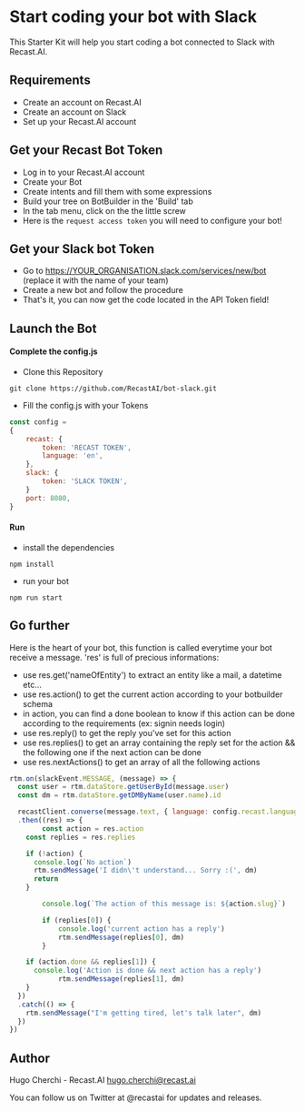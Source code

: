 # Start coding your bot with Slack

This Starter Kit will help you start coding a bot connected to Slack with Recast.AI.

## Requirements

* Create an account on Recast.AI
* Create an account on Slack
* Set up your Recast.AI account

## Get your Recast Bot Token

* Log in to your Recast.AI account
* Create your Bot
* Create intents and fill them with some expressions
* Build your tree on BotBuilder in the 'Build' tab
* In the tab menu, click on the the little screw
* Here is the `request access token` you will need to configure your bot!

## Get your Slack bot Token

* Go to https://YOUR_ORGANISATION.slack.com/services/new/bot (replace it with the name of your team)
* Create a new bot and follow the procedure
* That's it, you can now get the code located in the API Token field!

## Launch the Bot

#### Complete the config.js

* Clone this Repository

```
git clone https://github.com/RecastAI/bot-slack.git
```

* Fill the config.js with your Tokens

```javascript
const config =
{
	recast: {
		token: 'RECAST TOKEN',
		language: 'en',
	},
	slack: {
		token: 'SLACK TOKEN',
	}
	port: 8080,
}
```

#### Run

* install the dependencies

```
npm install
```

* run your bot

```
npm run start
```

## Go further

Here is the heart of your bot, this function is called everytime your bot receive a message.
'res' is full of precious informations:

* use res.get('nameOfEntity') to extract an entity like a mail, a datetime etc...
* use res.action() to get the current action according to your botbuilder schema
* in action, you can find a done boolean to know if this action can be done according to the requirements (ex: signin needs login)
* use res.reply() to get the reply you've set for this action
* use res.replies() to get an array containing the reply set for the action && the following one if the next action can be done
* use res.nextActions() to get an array of all the following actions

```javascript
rtm.on(slackEvent.MESSAGE, (message) => {
  const user = rtm.dataStore.getUserById(message.user)
  const dm = rtm.dataStore.getDMByName(user.name).id

  recastClient.converse(message.text, { language: config.recast.language, converseToken: session.message.address.conversation.id })
  .then((res) => {
		const action = res.action
    const replies = res.replies

    if (!action) {
      console.log(`No action`)
      rtm.sendMessage('I didn\'t understand... Sorry :(', dm)
      return
    }

		console.log(`The action of this message is: ${action.slug}`)

		if (replies[0]) {
			console.log('current action has a reply')
			rtm.sendMessage(replies[0], dm)
		}

    if (action.done && replies[1]) {
      console.log('Action is done && next action has a reply')
			rtm.sendMessage(replies[1], dm)
    }
  })
  .catch(() => {
    rtm.sendMessage("I'm getting tired, let's talk later", dm)
  })
})
```

## Author

Hugo Cherchi - Recast.AI hugo.cherchi@recast.ai

You can follow us on Twitter at @recastai for updates and releases.
